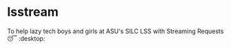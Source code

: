 # lsstream
To help lazy tech boys and girls at ASU's SILC LSS with Streaming Requests :sleeping: :desktop: 
